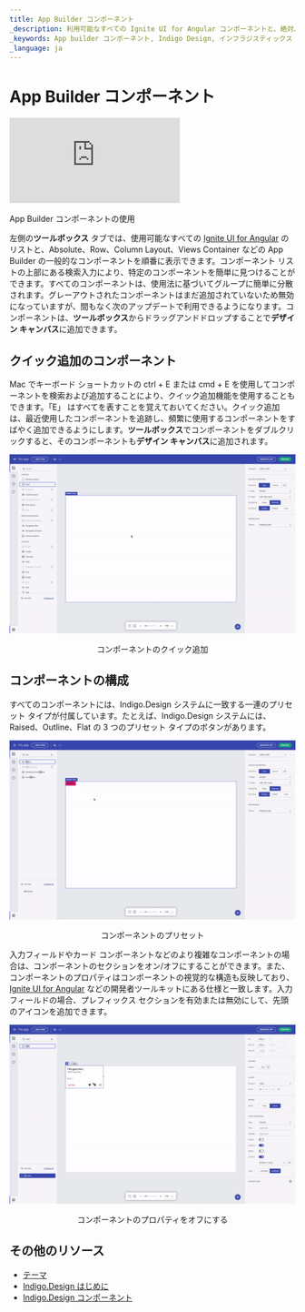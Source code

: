 ```yaml
---
title: App Builder コンポーネント
_description: 利用可能なすべての Ignite UI for Angular コンポーネントと、絶対、行、列レイアウト、ビュー コンテナなどのいくつかの Indigo Design 一般コンポーネントを確認します。
_keywords: App builder コンポーネント, Indigo Design, インフラジスティックス
_language: ja
---
```


# App Builder コンポーネント

<section class="video-container">
    <div>
        <div class="video-container__item">
            <iframe src="https://www.youtube.com/embed/omlSzOuvFlM" frameborder="0" allowfullscreen></iframe>
        </div>
        <p>App Builder コンポーネントの使用</p>
    </div>
</section>

左側の**ツールボックス** タブでは、使用可能なすべての [Ignite UI for Angular]({environment:infragisticsBaseUrl}/products/ignite-ui-angular) のリストと、Absolute、Row、Column Layout、Views Container などの App Builder  の一般的なコンポーネントを順番に表示できます。コンポーネント リストの上部にある検索入力により、特定のコンポーネントを簡単に見つけることができます。すべてのコンポーネントは、使用法に基づいてグループに簡単に分散されます。グレーアウトされたコンポーネントはまだ追加されていないため無効になっていますが、間もなく次のアップデートで利用できるようになります。コンポーネントは、**ツールボックス**からドラッグアンドドロップすることで**デザイン キャンバス**に追加できます。

## クイック追加のコンポーネント 

Mac でキーボード ショートカットの ctrl + E または cmd + E を使用してコンポーネントを検索および追加することにより、クイック追加機能を使用することもできます。「E」 はすべてを表すことを覚えておいてください。クイック追加は、最近使用したコンポーネントを追跡し、頻繁に使用するコンポーネントをすばやく追加できるようにします。**ツールボックス**でコンポーネントをダブルクリックすると、そのコンポーネントも**デザイン キャンバス**に追加されます。 

<img class="responsive-img" src="./images/quick-add-Indigo-Design-App-Builder.gif" />
<p style="text-align:center;">コンポーネントのクイック追加</p>

## コンポーネントの構成 

すべてのコンポーネントには、Indigo.Design システムに一致する一連のプリセット タイプが付属しています。たとえば、Indigo.Design システムには、Raised、Outline、Flat の 3 つのプリセット タイプのボタンがあります。


<img class="responsive-img" src="./images/component-presets-Indigo-Design-App-Builder.gif" />
<p style="text-align:center;">コンポーネントのプリセット</p>

入力フィールドやカード コンポーネントなどのより複雑なコンポーネントの場合は、コンポーネントのセクションをオン/オフにすることができます。また、コンポーネントのプロパティはコンポーネントの視覚的な構造も反映しており、[Ignite UI for Angular]({environment:infragisticsBaseUrl}/products/ignite-ui-angular) などの開発者ツールキットにある仕様と一致します。入力フィールドの場合、プレフィックス セクションを有効または無効にして、先頭のアイコンを追加できます。 


<img class="responsive-img" src="./images/turn-on-off-properties-Indigo-Design-App-Builder.gif" />
<p style="text-align:center;">コンポーネントのプロパティをオフにする</p>

## その他のリソース
<div class="divider--half"></div>

* [テーマ](app-themes/app-themes.md)
* [Indigo.Design はじめに](https://jp.infragistics.com/products/indigo-design/help/getting-started)
* [Indigo.Design コンポーネント](https://jp.infragistics.com/products/indigo-design/help/components/components-overview)
